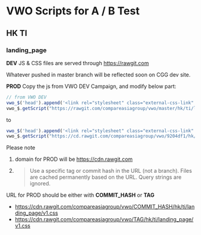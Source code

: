 # VWO Scripts for A / B Test

## HK TI
### landing_page

**DEV**
JS & CSS files are served through https://rawgit.com

Whatever pushed in master branch will be reflected soon on CGG dev site.

**PROD**
Copy the js from VWO DEV Campaign, and modify below part:

```javascript
// from VWO DEV
vwo_$('head').append('<link rel="stylesheet" class="external-css-link" type="text/css" href="https://rawgit.com/compareasiagroup/vwo/master/hk/ti/landing_page/v1.css">');
vwo_$.getScript("https://rawgit.com/compareasiagroup/vwo/master/hk/ti/landing_page/v1.js" , function ( data, textStatus, jqxhr ) ...
```
to
```javascript
vwo_$('head').append('<link rel="stylesheet" class="external-css-link" type="text/css" href="https://cdn.rawgit.com/compareasiagroup/vwo/9204df1/hk/ti/landing_page/v1.css">');
vwo_$.getScript("https://cd.rawgit.com/compareasiagroup/vwo/9204df1/hk/ti/landing_page/v1.js" , function ( data, textStatus, jqxhr ) ...
```

Please note
1. domain for PROD will be https://cdn.rawgit.com
2. > Use a specific tag or commit hash in the URL (not a branch). Files are cached permanently based on the URL. Query strings are ignored.

URL for PROD should be either with **COMMIT_HASH** or **TAG**
- https://cdn.rawgit.com/compareasiagroup/vwo/COMMIT_HASH/hk/ti/landing_page/v1.css
- https://cdn.rawgit.com/compareasiagroup/vwo/TAG/hk/ti/landing_page/v1.css
